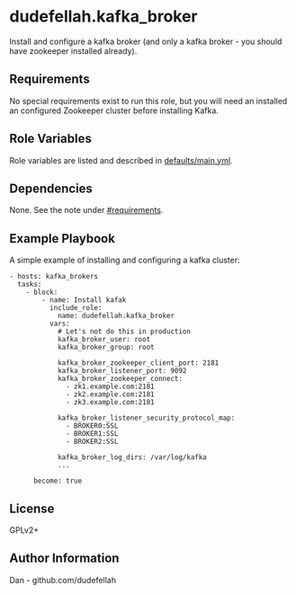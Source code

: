 dudefellah.kafka_broker
=========

Install and configure a kafka broker (and only a kafka broker - you should have
zookeeper installed already).

Requirements
------------

No special requirements exist to run this role, but you will need an installed
an configured Zookeeper cluster before installing Kafka.

Role Variables
--------------

Role variables are listed and described in [defaults/main.yml](defaults/main.yml).

Dependencies
------------

None. See the note under [#requirements](Requirements).

Example Playbook
----------------

A simple example of installing and configuring a kafka cluster:

    - hosts: kafka_brokers
      tasks:
        - block:
            - name: Install kafak
              include_role:
                name: dudefellah.kafka_broker
              vars:
                # Let's not do this in production
                kafka_broker_user: root
                kafka_broker_group: root

                kafka_broker_zookeeper_client_port: 2181
                kafka_broker_listener_port: 9092
                kafka_broker_zookeeper_connect:
                  - zk1.example.com:2181
                  - zk2.example.com:2181
                  - zk3.example.com:2181

                kafka_broker_listener_security_protocol_map:
                  - BROKER0:SSL
                  - BROKER1:SSL
                  - BROKER2:SSL

                kafka_broker_log_dirs: /var/log/kafka
                ...

          become: true

License
-------

GPLv2+

Author Information
------------------

Dan - github.com/dudefellah
